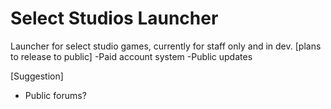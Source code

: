 # Select Studios Launcher

Launcher for select studio games, currently for staff only and in dev.
[plans to release to public]
-Paid account system
-Public updates

[Suggestion]
- Public forums?
